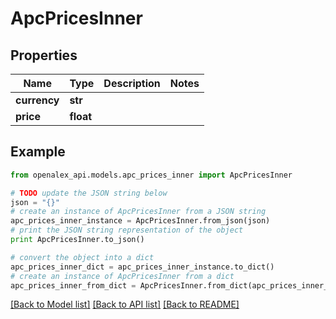 # ApcPricesInner


## Properties
Name | Type | Description | Notes
------------ | ------------- | ------------- | -------------
**currency** | **str** |  | 
**price** | **float** |  | 

## Example

```python
from openalex_api.models.apc_prices_inner import ApcPricesInner

# TODO update the JSON string below
json = "{}"
# create an instance of ApcPricesInner from a JSON string
apc_prices_inner_instance = ApcPricesInner.from_json(json)
# print the JSON string representation of the object
print ApcPricesInner.to_json()

# convert the object into a dict
apc_prices_inner_dict = apc_prices_inner_instance.to_dict()
# create an instance of ApcPricesInner from a dict
apc_prices_inner_from_dict = ApcPricesInner.from_dict(apc_prices_inner_dict)
```
[[Back to Model list]](../README.md#documentation-for-models) [[Back to API list]](../README.md#documentation-for-api-endpoints) [[Back to README]](../README.md)


